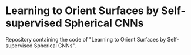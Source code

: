 # Learning to Orient Surfaces by Self-supervised Spherical CNNs
Repository containing the code of "Learning to Orient Surfaces by Self-supervised Spherical CNNs".
